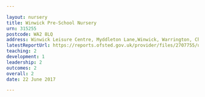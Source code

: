```yaml
---

layout: nursery
title: Winwick Pre-School Nursery
urn: 315255
postcode: WA2 8LQ
address: Winwick Leisure Centre, Myddleton Lane,Winwick, Warrington, Cheshire, WA2 8LQ
latestReportUrl: https://reports.ofsted.gov.uk/provider/files/2707755/urn/315255.pdf
teaching: 2
development: 1
leadership: 2
outcomes: 2
overall: 2
date: 22 June 2017

---
```

